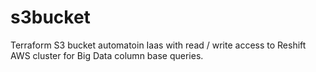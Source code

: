 # s3bucket
Terraform S3 bucket automatoin Iaas with read / write access to Reshift AWS cluster for Big Data column base queries.
